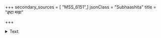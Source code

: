 +++
secondary_sources = [ "MSS_6151",]
jsonClass = "Subhaashita"
title = "इष्टा मखा"

+++

<details><summary>Text</summary>

इष्टा मखा द्विजवराश् च मयि प्रसन्नाः प्रज्ञापिता भयरसं समदा नरेन्द्राः।  
एवंविधस्य च न मेऽस्ति मनःप्रहर्षः कन्यापितुर्हि सततं बहु चिन्तनीयम्॥
</details>
